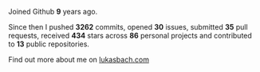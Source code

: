 Joined Github **9** years ago.

Since then I pushed **3262** commits, opened **30** issues, submitted **35** pull requests, received **434** stars across **86** personal projects and contributed to **13** public repositories.

Find out more about me on [lukasbach.com](https://lukasbach.com)
